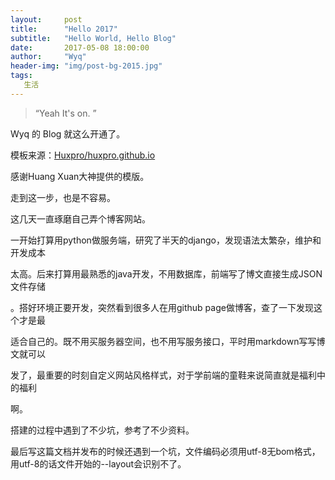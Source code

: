 ```yaml
---
layout:     post
title:      "Hello 2017"
subtitle:   "Hello World, Hello Blog"
date:       2017-05-08 18:00:00
author:     "Wyq"
header-img: "img/post-bg-2015.jpg"
tags:
   生活
---
```



> “Yeah It's on. ”



Wyq 的 Blog 就这么开通了。

模板来源：[Huxpro/huxpro.github.io](https://github.com/Huxpro/huxpro.github.io)

感谢Huang Xuan大神提供的模版。

走到这一步，也是不容易。

这几天一直琢磨自己弄个博客网站。

一开始打算用python做服务端，研究了半天的django，发现语法太繁杂，维护和开发成本

太高。后来打算用最熟悉的java开发，不用数据库，前端写了博文直接生成JSON文件存储

。搭好环境正要开发，突然看到很多人在用github page做博客，查了一下发现这个才是最

适合自己的。既不用买服务器空间，也不用写服务接口，平时用markdown写写博文就可以

发了，最重要的时刻自定义网站风格样式，对于学前端的童鞋来说简直就是福利中的福利

啊。

搭建的过程中遇到了不少坑，参考了不少资料。

最后写这篇文档并发布的时候还遇到一个坑，文件编码必须用utf-8无bom格式，用utf-8的话文件开始的--layout会识别不了。

